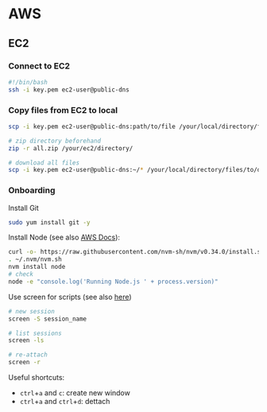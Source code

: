 # AWS

## EC2

### Connect to EC2

```bash
#!/bin/bash
ssh -i key.pem ec2-user@public-dns
```

### Copy files from EC2 to local

```bash
scp -i key.pem ec2-user@public-dns:path/to/file /your/local/directory/files/to/download

# zip directory beforehand
zip -r all.zip /your/ec2/directory/

# download all files
scp -i key.pem ec2-user@public-dns:~/* /your/local/directory/files/to/download
```

### Onboarding

Install Git

```bash
sudo yum install git -y
```

Install Node (see also [AWS Docs](https://docs.aws.amazon.com/sdk-for-javascript/v2/developer-guide/setting-up-node-on-ec2-instance.html)):

```bash
curl -o- https://raw.githubusercontent.com/nvm-sh/nvm/v0.34.0/install.sh | bash
. ~/.nvm/nvm.sh
nvm install node
# check
node -e "console.log('Running Node.js ' + process.version)"
```

Use screen for scripts (see also [here](https://linuxize.com/post/how-to-use-linux-screen/))

```bash
# new session
screen -S session_name

# list sessions
screen -ls

# re-attach
screen -r
```

Useful shortcuts:

- `ctrl`+`a` and `c`: create new window
- `ctrl`+`a` and `ctrl`+`d`: dettach
